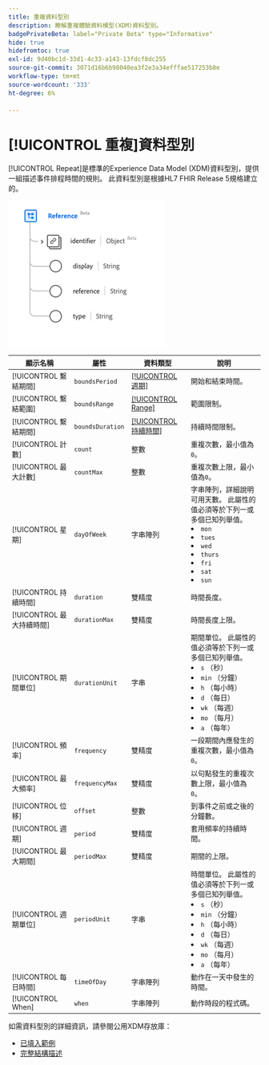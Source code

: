 ```yaml
---
title: 重複資料型別
description: 瞭解重複體驗資料模型(XDM)資料型別。
badgePrivateBeta: label="Private Beta" type="Informative"
hide: true
hidefromtoc: true
exl-id: 9d40bc1d-33d1-4c33-a143-13fdcf8dc255
source-git-commit: 3071d16b6b98040ea3f2e3a34efffae517253b8e
workflow-type: tm+mt
source-wordcount: '333'
ht-degree: 6%

---
```


# [!UICONTROL 重複]資料型別

[!UICONTROL Repeat]是標準的Experience Data Model (XDM)資料型別，提供一組描述事件排程時間的規則。 此資料型別是根據HL7 FHIR Release 5規格建立的。

![重複資料型別結構](../../../images/healthcare/data-types/reference.png)

| 顯示名稱 | 屬性 | 資料類型 | 說明 |
| --- | --- | --- | --- |
| [!UICONTROL 繫結期間] | `boundsPeriod` | [[!UICONTROL 週期]](../data-types/period.md) | 開始和結束時間。 |
| [!UICONTROL 繫結範圍] | `boundsRange` | [[!UICONTROL Range]](../data-types/range.md) | 範圍限制。 |
| [!UICONTROL 繫結期間] | `boundsDuration` | [[!UICONTROL 持續時間]](../data-types/duration.md) | 持續時間限制。 |
| [!UICONTROL 計數] | `count` | 整數 | 重複次數，最小值為`0`。 |
| [!UICONTROL 最大計數] | `countMax` | 整數 | 重複次數上限，最小值為`0`。 |
| [!UICONTROL 星期] | `dayOfWeek` | 字串陣列 | 字串陣列，詳細說明可用天數。 此屬性的值必須等於下列一或多個已知列舉值。 <li> `mon` </li> <li> `tues` </li> <li> `wed` </li> <li> `thurs`</li>  <li> `fri` </li> <li> `sat`</li> <li> `sun`</li> |
| [!UICONTROL 持續時間] | `duration` | 雙精度 | 時間長度。 |
| [!UICONTROL 最大持續時間] | `durationMax` | 雙精度 | 時間長度上限。 |
| [!UICONTROL 期間單位] | `durationUnit` | 字串 | 期間單位。 此屬性的值必須等於下列一或多個已知列舉值。 <li> `s` （秒） </li> <li> `min` （分鐘） </li> <li> `h` （每小時） </li> <li> `d` （每日） </li>  <li> `wk` （每週） </li> <li> `mo` （每月） </li> <li> `a` （每年）</li> |
| [!UICONTROL 頻率] | `frequency` | 雙精度 | 一段期間內應發生的重複次數，最小值為`0`。 |
| [!UICONTROL 最大頻率] | `frequencyMax` | 雙精度 | 以句點發生的重複次數上限，最小值為`0`。 |
| [!UICONTROL 位移] | `offset` | 整數 | 到事件之前或之後的分鐘數。 |
| [!UICONTROL 週期] | `period` | 雙精度 | 套用頻率的持續時間。 |
| [!UICONTROL 最大期間] | `periodMax` | 雙精度 | 期間的上限。 |
| [!UICONTROL 週期單位] | `periodUnit` | 字串 | 時間單位。 此屬性的值必須等於下列一或多個已知列舉值。 <li> `s` （秒） </li> <li> `min` （分鐘） </li> <li> `h` （每小時） </li> <li> `d` （每日） </li>  <li> `wk` （每週） </li> <li> `mo` （每月） </li> <li> `a` （每年）</li> |
| [!UICONTROL 每日時間] | `timeOfDay` | 字串陣列 | 動作在一天中發生的時間。 |
| [!UICONTROL When] | `when` | 字串陣列 | 動作時段的程式碼。 |

如需資料型別的詳細資訊，請參閱公用XDM存放庫：

* [已填入範例](https://github.com/adobe/xdm/blob/master/extensions/industry/healthcare/fhir/datatypes/repeat.example.1.json)
* [完整結構描述](https://github.com/adobe/xdm/blob/master/extensions/industry/healthcare/fhir/datatypes/repeat.schema.json)
